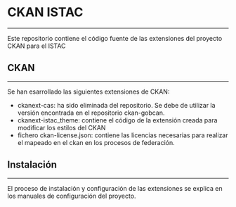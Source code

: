 # CKAN ISTAC
---------------------------------------------------------------

Este repositorio contiene el código fuente de las extensiones del proyecto CKAN para el ISTAC


## CKAN
---------------------------------------------------------------

Se han esarrollado las siguientes extensiones de CKAN:

- ckanext-cas: ha sido eliminada del repositorio. Se debe de utilizar la versión encontrada en el repositorio ckan-gobcan.
- ckanext-istac_theme: contiene el código de la extensión creada para modificar los estilos del CKAN
- fichero ckan-license.json: contiene las licencias necesarias para realizar el mapeado en el ckan en los procesos de federación.

## Instalación
---------------------------------------------------------------

El proceso de instalación y configuración de las extensiones se explica en los manuales de configuración del proyecto.

